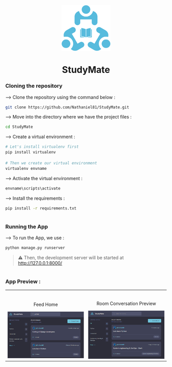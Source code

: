 <div align="center">
<img width="30%" src="./static/images/logo.svg">

# StudyMate
</div>

### Cloning the repository

--> Clone the repository using the command below :
```bash
git clone https://github.com/Nathaniel81/StudyMate.git

```

--> Move into the directory where we have the project files : 
```bash
cd StudyMate

```

--> Create a virtual environment :
```bash
# Let's install virtualenv first
pip install virtualenv

# Then we create our virtual environment
virtualenv envname

```

--> Activate the virtual environment :
```bash
envname\scripts\activate

```

--> Install the requirements :
```bash
pip install -r requirements.txt

```

#

### Running the App

--> To run the App, we use :
```bash
python manage.py runserver

```

> ⚠ Then, the development server will be started at http://127.0.0.1:8000/

#

### App Preview :

<table width="100%"> 
<tr>
<td width="50%">      
&nbsp; 
<br>
<p align="center">
  Feed Home
</p>
<img src="./Rs.PNG">
</td> 
<td width="50%">
<br>
<p align="center">
  Room Conversation Preview
</p>
<img src="./Rc.PNG">  
</td>
</table>
